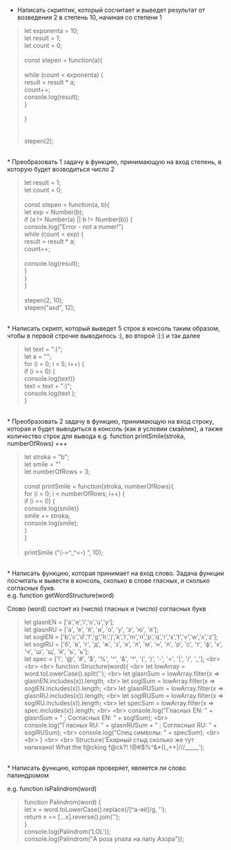 * Написать скриптик, который сосчитает и выведет результат от возведения 2 в степень 10, начиная со степени 1 <br>

> let exponenta = 10; <br>
>let result = 1; <br>
>let count = 0; <br>
>   <br>
>const stepen = function(a){ <br>
> <br>
>    while (count < exponenta) { <br>
>        result = result * a; <br>
>        count++; <br>
>        console.log(result); <br>
>    } <br>
> <br>
>} <br>
> <br>
> <br>
>stepen(2); <br>
 <br>
* Преобразовать 1 задачу в функцию, принимающую на вход степень, в которую будет возводиться число 2 <br>

>let result = 1; <br>
>let count = 0; <br>
>   <br>
>const stepen = function(a, b){ <br>
>    let exp = Number(b); <br>
>        if (a != Number(a) || b != Number(b)) { <br>
>               console.log("Error - not a numer!") <br> 
>    while (count < exp) { <br>
>        result = result * a; <br>
>        count++; <br>
> <br>
>        console.log(result); <br>
>      } <br>
>   }<br>
>} <br>
> <br>
>stepen(2, 10); <br>
>stepen("asd", 12); <br>
 <br>
* Написать скрипт, который выведет 5 строк в консоль таким образом, чтобы в первой строчке выводилось :), во второй :):) и так далее <br>

>let text = ":)"; <br>
>let a = ""; <br>
>for (i = 0; i < 5; i++) {  <br>
>   if (i == 0) { <br>
>       console.log(text)} <br>
>    text = text + ":)"; <br>
>    console.log(text ); <br>
>} <br>
 <br>
* Преобразовать 2 задачу в функцию, принимающую на вход строку, которая и будет выводиться в консоль (как в условии смайлик), а также количество строк для вывода 
e.g. function printSmile(stroka, numberOfRows) +++ <br>

>let stroka = "b"; <br>
>let smile = "" <br>
>let numberOfRows = 3; <br>
> <br>
>const printSmile = function(stroka, numberOfRows){ <br>
>for (i = 0; i < numberOfRows; i++) {  <br>
>    if (i == 0) { <br>
>        console.log(smile)} <br>
>     smile += stroka; <br>
>     console.log(smile); <br>
> } <br>
>} <br>
> <br>
>printSmile ("(-=^_^=-) ", 10); <br>
 <br>
* Написать функцию, которая принимает на вход слово. Задача функции посчитать и вывести в консоль, сколько в слове гласных, и сколько согласных букв. <br>
e.g. function getWordStructure(word) <br>

Слово (word) состоит из  (число) гласных и (число) согласных букв <br>
>let glasnEN = ['a','e','i','o','u','y']; <br>
>let glasnRU = ['а', 'е', 'ё', 'и', 'о', 'у', 'э', 'ю', 'я']; <br>
>let soglEN = ['b','c','d','f','g','h','j','k','l','m','n','p','q','r','s','t','v','w','x','z']; <br>
>let soglRU = ['б', 'в', 'г', 'д', 'ж', 'з', 'к', 'л', 'м', 'н', 'п', 'р', 'с', 'т', 'ф', 'х', 'ч', 'ш', 'щ', 'й', 'ъ', 'ь']; <br>
>let spec = ['!', '@', '#', '$', '%', '^', '&', '*', '(', ')', '-', '=', '|', '/', '_']; <br>
> <br>
> <br>
>function Structure(word){ <br>
>    let lowArray = word.toLowerCase().split(''); <br>
>    let glasnSum = lowArray.filter(x => glasnEN.includes(x)).length; <br>
>    let soglSum = lowArray.filter(x => soglEN.includes(x)).length; <br>
>    let glasnRUSum = lowArray.filter(x => glasnRU.includes(x)).length; <br>
>    let soglRUSum = lowArray.filter(x => soglRU.includes(x)).length; <br>
>    let specSum = lowArray.filter(x => spec.includes(x)).length; <br>
> <br>
>    console.log("Гласных EN: " + glasnSum + " ; Согласных EN: " + soglSum);  <br>
>    console.log("Гласных RU: " + glasnRUSum + " ; Согласных RU: " + soglRUSum); <br>
>    console.log("Спец символы: " + specSum); <br>
> <br>
>} <br>
> <br>
>Structure('Ёкарный стыд сколько же тут напихано! What the f@cking f@ck?! !@#$%^&*()_++|///_____'); <br>
 <br>
* Написать функцию, которая проверяет, является ли слово палиндромом <br>

e.g. function isPalindrom(word) <br>
>function Palindrom(word) { <br>
>    let x = word.toLowerCase().replace(/[^а-яё]/g, ''); <br>
>    return x == [...x].reverse().join(''); <br>
>  } <br>
>  console.log(Palindrom('LOL')); <br>
>  console.log(Palindrom("А роза упала на лапу Азора")); <br>
